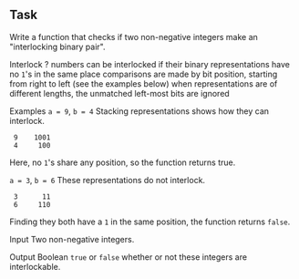 ﻿## Task
Write a function that checks if two non-negative integers make an "interlocking binary pair".


Interlock ?
numbers can be interlocked if their binary representations have no ```1```'s in the same place
comparisons are made by bit position, starting from right to left (see the examples below)
when representations are of different lengths, the unmatched left-most bits are ignored

Examples
```a = 9```, ```b = 4```
Stacking representations shows how they can interlock.

```
 9    1001
 4     100
```
Here, no ```1```'s share any position, so the function returns true.

```a = 3```, ```b = 6```
These representations do not interlock.
```
 3      11
 6     110
```
Finding they both have a ```1``` in the same position, the function returns ```false```.


Input
Two non-negative integers.

Output
Boolean ```true``` or ```false``` whether or not these integers are interlockable.
